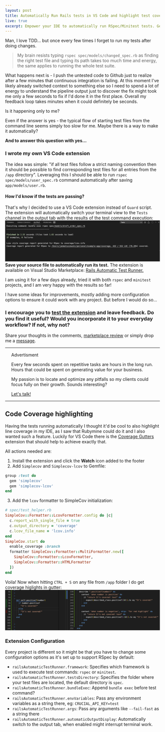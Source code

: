 ```yaml
---
layout: post
title: Automatically Run Rails tests in VS Code and highlight test coverage
live: true
excerpt: Empower your IDE to automatically run RSpec/Minitest tests. Get code coverage highlights with VS Code extension and a few lines of code changed.
---
```


Man, I love TDD... but once every few times I forget to run my tests after doing changes.

> My brain resists typing `rspec spec/models/changed_spec.rb` as finding the right test file and typing its path takes too much time and energy, the same applies to running the whole test suite.


What happens next is - I push the untested code to Github just to realize after a few minutes that continuous integration is failing. At this moment I've likely already switched context to something else so I need to spend a lot of energy to understand the pipeline output just to discover the fix might took me only a few seconds to fix if I'd done it in the first place. Overall my feedback loop takes minutes when it could definitely be seconds.

Is it happening only to me?

Even if the answer is yes - the typical flow of starting test files from the command line seems simply too slow for me. Maybe there is a way to make it automatically?

**And to answer this question with yes...**

### I wrote my own VS Code extension

The idea was simple: "if all test files follow a strict naming convention then it should be possible to find corresponding test files for all entries from the `/app` directory". Leveraging this I should be able to run `rspec spec/models/user_spec.rb` command automatically after saving `app/models/user.rb`.

#### How I'd know if the tests are passing?
That's why I decided to use a VS Code extension instead of `Guard` script. The extension will automatically switch your terminal view to the `Tests` channel in the output tab with the results of the test command execution:
![Vaccination Portal Architecture](/images/Rails-Automatic-Test-Runner-output.png)
**Save your source file to automatically run its test.** The extension is available on Visual Studio Marketplace: [Rails Automatic Test Runner.](https://marketplace.visualstudio.com/items?itemName=jmatuszewski.rails-automatic-test-runner)

I am using it for a few days already, tried it with both `rspec` and `minitest` projects, and I am very happy with the results so far!

I have some ideas for improvements, mostly adding more configuration options to ensure it could work with any project. But before I would do so...

### I encourage you to [test the extension](https://marketplace.visualstudio.com/items?itemName=jmatuszewski.rails-automatic-test-runner) and leave feedback. Do you find it useful? Would you incorporate it to your everyday workflow? If not, why not?
Share your thoughts in the comments, [marketplace review](https://marketplace.visualstudio.com/items?itemName=jmatuszewski.rails-automatic-test-runner&ssr=false#review-details) or simply drop me a [message](mailto:matuszewski.jan@hotmail.com).

***

<div class="" markdown="1" style="margin-left: 15pt;margin-right: 15pt;">
<p class="text-grey font-small">Advertisment</p>
Every few seconds spent on repetitive tasks are hours in the long run. Hours that could be spent on generating value for your business.

My passion is to locate and optimize any pitfalls so my clients could focus fully on their growth. Sounds interesting?

<p class="centered">
<a href="/contact" class="button button-red centered">Let's talk!</a>
</p>
</div>

***

## Code Coverage highlighting
Having the tests running automatically I thought it'd be cool to also highlight line coverage in my IDE, as I saw that Rubymine could do it and I also wanted such a feature. Luckily for VS Code there is the [Coverage Gutters](https://marketplace.visualstudio.com/items?itemName=ryanluker.vscode-coverage-gutters) extension that should help to achieve exactly that.

All actions needed are:
1. Install the extension and click the **Watch** icon added to the footer
2. Add `Simplecov` and `Simplecov-lcov` to Gemfile:
```ruby
group :test do
  gem 'simplecov'
  gem 'simplecov-lcov'
end
```

3. Add the `lcov` formatter to SimpleCov initialization:
```ruby
# spec/test_helper.rb
SimpleCov::Formatter::LcovFormatter.config do |c|
  c.report_with_single_file = true
  c.output_directory = 'coverage'
  c.lcov_file_name = 'lcov.info'
end
SimpleCov.start do
  enable_coverage :branch
  formatter SimpleCov::Formatter::MultiFormatter.new([
    SimpleCov::Formatter::LcovFormatter,
    SimpleCov::Formatter::HTMLFormatter
  ])
end
```

Voila! Now when hitting `CTRL + S` on any file from `/app` folder I do get coverage higlights in gutter:
![VS Code coverage gutters for Rails application](/images/VS-Code-coverage-gutters-for-Rails-application.png)

### Extension Configuration
Every project is different so it might be that you have to change some configuration options as it's set up to support RSpec by default:
-   `railsAutomaticTestRunner.framework`: Specifies which framework is used to execute test commands: `rspec` or `minitest`.
-   `railsAutomaticTestRunner.testsDirectory`: Specifies the folder where your test files are located, the default directory is `spec`.
-   `railsAutomaticTestRunner.bundleExec`: Append `bundle exec` before test command?
-   `railsAutomaticTestRunner.envVariables`: Pass any environment variables as a string there, eg: `CRUCIAL_API_KEY=test`
-   `railsAutomaticTestRunner.args`: Pass any arguments like `--fail-fast` as a string there
-   `railsAutomaticTestRunner.automaticOutputDisplay`: Automatically switch to the output tab, when enabled might interrupt terminal work.

